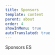 ```yaml
---
title: Sponsors
template: content
parent: about
order: 4
showInMenu: true
autoTranslated: true
---
```


Sponsors ES
